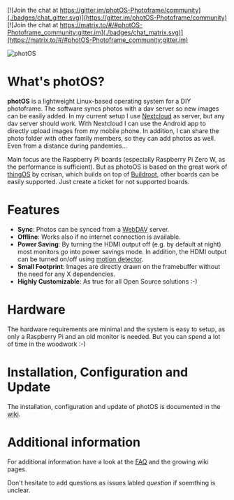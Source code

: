 [![Join the chat at https://gitter.im/photOS-Photoframe/community](./badges/chat_gitter.svg)](https://gitter.im/photOS-Photoframe/community) [![Join the chat at https://matrix.to/#/#photOS-Photoframe_community:gitter.im](./badges/chat_matrix.svg)](https://matrix.to/#/#photOS-Photoframe_community:gitter.im)

<img src="https://github.com/avanc/photOS/blob/master/logo/photos_logo.svg?raw=true" alt="photOS" width="300"/>


# What's photOS?

**photOS** is a lightweight Linux-based operating system for a DIY photoframe. The software syncs photos with a dav server so new images can be easily added. In my current setup I use [Nextcloud](https://nextcloud.com) as server, but any dav server should work. With Nextcloud I can use the Android app to directly upload images from my mobile phone. In addition, I can share the photo folder with other family members, so they can add photos as well. Even from a distance during pandemies...

Main focus are the Raspberry Pi boards (especially Raspberry Pi Zero W, as the performance is sufficient). But as photoOS is based on the great work of [thingOS](https://github.com/ccrisan/thingos) by ccrisan, which builds on top of [Buildroot](https://buildroot.uclibc.org), other boards can be easily supported. Just create a ticket for not supported boards.

# Features
* **Sync**: Photos can be synced from a [WebDAV](https://en.wikipedia.org/wiki/WebDAV) server.
* **Offline**: Works also if no internet connection is available.
* **Power Saving**: By turning the HDMI output off (e.g. by default at night) most monitors go into power savings mode. In addition, the HDMI output can be turned on/off using [motion detector](https://github.com/avanc/photOS/wiki/Motion-Detection).
* **Small Footprint**: Images are directly drawn on the framebuffer without the need for any X dependencies.
* **Highly Customizable**: As true for all Open Source solutions :-)

# Hardware
The hardware requirements are minimal and the system is easy to setup, as only a Raspberry Pi and an old monitor is needed. But you can spend a lot of time in the woodwork :-)

# Installation, Configuration and Update
The installation, configuration and update of photOS is documented in the [wiki](https://github.com/avanc/photOS/wiki/Installation).

# Additional information
For additional information have a look at the [FAQ](https://github.com/avanc/photOS/wiki/FAQ) and the growing wiki pages.

Don't hesitate to add questions as issues labled _question_ if soemthing is unclear.
